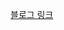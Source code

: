 [블로그 링크](https://velog.io/@loevray/%EB%94%A5-%EB%8B%A4%EC%9D%B4%EB%B8%8C-%EC%8A%A4%ED%84%B0%EB%94%94-38-%EB%B8%8C%EB%9D%BC%EC%9A%B0%EC%A0%80-%EB%A0%8C%EB%8D%94%EB%A7%81)

